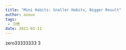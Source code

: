 ```yaml
---
title: "Mini Habits: Snaller Habits, Bigger Result"
author: azoux
tags:
 - 习惯
date: 2021-03-11
---
```


zero33333333
3
